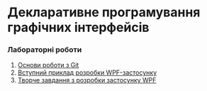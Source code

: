 # Декларативне програмування графічних інтерфейсів

### Лабораторні роботи
1. [Основи роботи з Git](./Lab1)
2. [Вступний приклад розробки WPF-застосунку](./Lab2)
3. [Творче завдання з розробки застосунку WPF](./Lab3)
